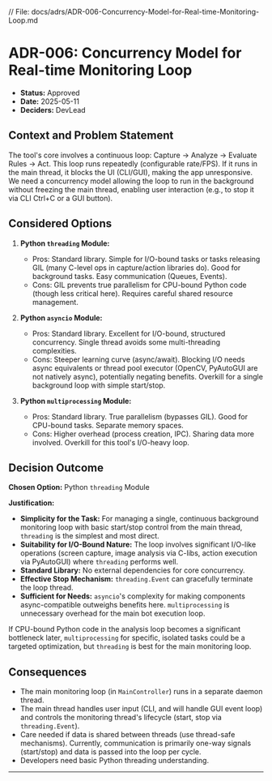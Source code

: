 // File: docs/adrs/ADR-006-Concurrency-Model-for-Real-time-Monitoring-Loop.md
# ADR-006: Concurrency Model for Real-time Monitoring Loop

*   **Status:** Approved
*   **Date:** 2025-05-11
*   **Deciders:** DevLead

## Context and Problem Statement

The tool's core involves a continuous loop: Capture -> Analyze -> Evaluate Rules -> Act. This loop runs repeatedly (configurable rate/FPS). If it runs in the main thread, it blocks the UI (CLI/GUI), making the app unresponsive. We need a concurrency model allowing the loop to run in the background without freezing the main thread, enabling user interaction (e.g., to stop it via CLI Ctrl+C or a GUI button).

## Considered Options

1.  **Python `threading` Module:**
    *   Pros: Standard library. Simple for I/O-bound tasks or tasks releasing GIL (many C-level ops in capture/action libraries do). Good for background tasks. Easy communication (Queues, Events).
    *   Cons: GIL prevents true parallelism for CPU-bound Python code (though less critical here). Requires careful shared resource management.

2.  **Python `asyncio` Module:**
    *   Pros: Standard library. Excellent for I/O-bound, structured concurrency. Single thread avoids some multi-threading complexities.
    *   Cons: Steeper learning curve (async/await). Blocking I/O needs async equivalents or thread pool executor (OpenCV, PyAutoGUI are not natively async), potentially negating benefits. Overkill for a single background loop with simple start/stop.

3.  **Python `multiprocessing` Module:**
    *   Pros: Standard library. True parallelism (bypasses GIL). Good for CPU-bound tasks. Separate memory spaces.
    *   Cons: Higher overhead (process creation, IPC). Sharing data more involved. Overkill for this tool's I/O-heavy loop.

## Decision Outcome

**Chosen Option:** Python `threading` Module

**Justification:**
*   **Simplicity for the Task:** For managing a single, continuous background monitoring loop with basic start/stop control from the main thread, `threading` is the simplest and most direct.
*   **Suitability for I/O-Bound Nature:** The loop involves significant I/O-like operations (screen capture, image analysis via C-libs, action execution via PyAutoGUI) where `threading` performs well.
*   **Standard Library:** No external dependencies for core concurrency.
*   **Effective Stop Mechanism:** `threading.Event` can gracefully terminate the loop thread.
*   **Sufficient for Needs:** `asyncio`'s complexity for making components async-compatible outweighs benefits here. `multiprocessing` is unnecessary overhead for the main bot execution loop.

If CPU-bound Python code in the analysis loop becomes a significant bottleneck later, `multiprocessing` for specific, isolated tasks could be a targeted optimization, but `threading` is best for the main monitoring loop.

## Consequences

*   The main monitoring loop (in `MainController`) runs in a separate daemon thread.
*   The main thread handles user input (CLI, and will handle GUI event loop) and controls the monitoring thread's lifecycle (start, stop via `threading.Event`).
*   Care needed if data is shared between threads (use thread-safe mechanisms). Currently, communication is primarily one-way signals (start/stop) and data is passed into the loop per cycle.
*   Developers need basic Python threading understanding.

---